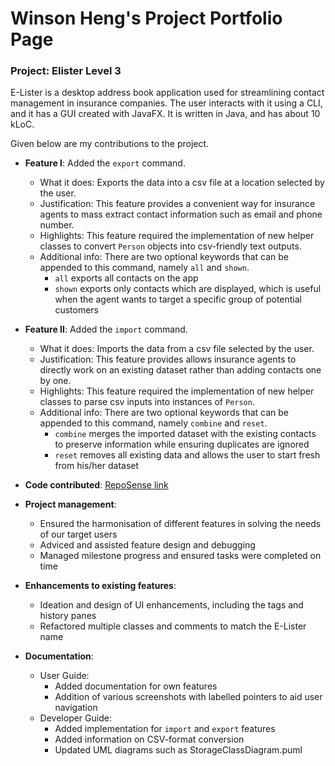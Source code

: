 # Winson Heng's Project Portfolio Page

### Project: Elister Level 3

E-Lister is a desktop address book application used for streamlining contact management in insurance companies. The user interacts with it using a CLI, and it has a GUI created with JavaFX. It is written in Java, and has about 10 kLoC.

Given below are my contributions to the project.

* **Feature I**: Added the `export` command.
  * What it does: Exports the data into a csv file at a location selected by the user.
  * Justification: This feature provides a convenient way for insurance agents to mass extract contact information such as email and phone number.
  * Highlights: This feature required the implementation of new helper classes to convert `Person` objects into csv-friendly text outputs.
  * Additional info: There are two optional keywords that can be appended to this command, namely `all` and `shown`.
    * `all` exports all contacts on the app
    * `shown` exports only contacts which are displayed, which is useful when the agent wants to target a specific group of potential customers

* **Feature II**: Added the `import` command.
  * What it does: Imports the data from a csv file selected by the user.
  * Justification: This feature provides allows insurance agents to directly work on an existing dataset rather than adding contacts one by one.
  * Highlights: This feature required the implementation of new helper classes to parse csv inputs into instances of `Person`.
  * Additional info: There are two optional keywords that can be appended to this command, namely `combine` and `reset`.
    * `combine` merges the imported dataset with the existing contacts to preserve information while ensuring duplicates are ignored
    * `reset` removes all existing data and allows the user to start fresh from his/her dataset

* **Code contributed**: [RepoSense link](https://nus-cs2103-ay2223s2.github.io/tp-dashboard/?search=winsonheng&breakdown=true)

* **Project management**:
  * Ensured the harmonisation of different features in solving the needs of our target users
  * Adviced and assisted feature design and debugging
  * Managed milestone progress and ensured tasks were completed on time

* **Enhancements to existing features**:
  * Ideation and design of UI enhancements, including the tags and history panes
  * Refactored multiple classes and comments to match the E-Lister name

* **Documentation**:
  * User Guide:
    * Added documentation for own features
    * Addition of various screenshots with labelled pointers to aid user navigation
  * Developer Guide:
    * Added implementation for `import` and `export` features
    * Added information on CSV-format conversion
    * Updated UML diagrams such as StorageClassDiagram.puml
